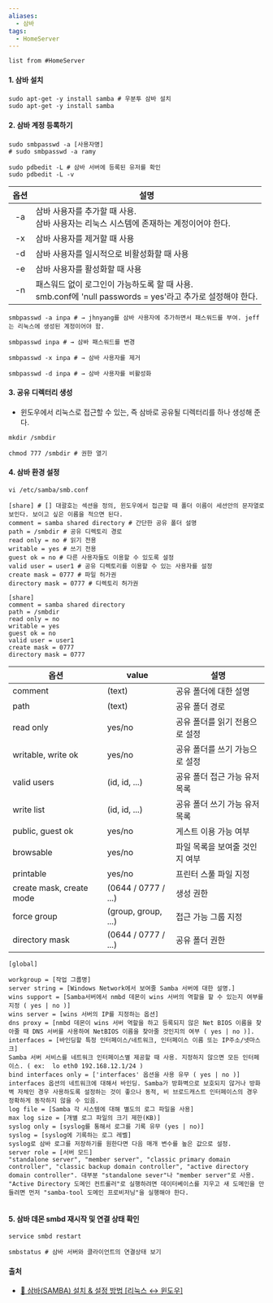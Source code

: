 ```yaml
---
aliases:
  - 삼바
tags:
  - HomeServer
---
```

```dataview
list from #HomeServer
```

#### 1. 삼바 설치
```shell
sudo apt-get -y install samba # 우분투 삼바 설치
sudo apt-get -y install samba
```

#### 2. 삼바 계정 등록하기
```shell
sudo smbpasswd -a [사용자명]
# sudo smbpasswd -a ramy

sudo pdbedit -L # 삼바 서버에 등록된 유저를 확인 
sudo pdbedit -L -v
```

| 옵션 | 설명                                                                                                          |
| :----: | ------------------------------------------------------------------------------------------------------------- |
| -a   | 삼바 사용자를 추가할 때 사용.<br>삼바 사용자는 리눅스 시스템에 존재하는 계정이어야 한다.                      |
| -x   | 삼바 사용자를 제거할 때 사용                                                                                  |
| -d   | 삼바 사용자를 일시적으로 비활성화할 때 사용                                                                   |
| -e   | 삼바 사용자를 활성화할 때 사용                                                                                |
| -n   | 패스워드 없이 로그인이 가능하도록 할 때 사용. <br>smb.conf에 'null passwords = yes'라고 추가로 설정해야 한다. |

```shell
smbpasswd -a inpa # → jhnyang를 삼바 사용자에 추가하면서 패스워드를 부여. jeff는 리눅스에 생성된 계정이어야 함.

smbpasswd inpa # → 삼바 패스워드를 변경

smbpasswd -x inpa # → 삼바 사용자를 제거

smbpasswd -d inpa # → 삼바 사용자를 비활성화
```

#### 3. 공유 디렉터리 생성
- 윈도우에서 리눅스로 접근할 수 있는, 즉 삼바로 공유될 디렉터리를 하나 생성해 준다.
```shell
mkdir /smbdir

chmod 777 /smbdir # 권한 열기
```

#### 4. 삼바 환경 설정
```shell
vi /etc/samba/smb.conf

```

```shell
[share] # [] 대괄호는 섹션을 정의, 윈도우에서 접근할 때 폴더 이름이 세션안의 문자열로 보인다. 보이고 싶은 이름을 적으면 된다.
comment = samba shared directory # 간단한 공유 폴더 설명
path = /smbdir # 공유 디렉토리 경로
read only = no # 읽기 전용
writable = yes # 쓰기 전용 
guest ok = no # 다른 사용자들도 이용할 수 있도록 설정
valid user = user1 # 공유 디렉토리를 이용할 수 있는 사용자를 설정
create mask = 0777 # 파일 허가권
directory mask = 0777 # 디렉토리 허가권
```

```shell
[share]
comment = samba shared directory
path = /smbdir
read only = no
writable = yes
guest ok = no
valid user = user1
create mask = 0777
directory mask = 0777
```

| 옵션                       | value               | 설명                |
|--------------------------|---------------------|-------------------|
| comment                  | (text)              | 공유 폴더에 대한 설명      |
| path                     | (text)              | 공유 폴더 경로          |
| read only                | yes/no              | 공유 폴더를 읽기 전용으로 설정 |
| writable, write ok       | yes/no              | 공유 폴더를 쓰기 가능으로 설정 |
| valid users              | (id, id, ...)       | 공유 폴더 접근 가능 유저 목록 |
| write list               | (id, id, ...)       | 공유 폴더 쓰기 가능 유저 목록 |
| public, guest ok         | yes/no              | 게스트 이용 가능 여부      |
| browsable                | yes/no              | 파일 목록을 보여줄 것인지 여부 |
| printable                | yes/no              | 프린터 스풀 파일 지정      |
| create mask, create mode | (0644 / 0777 / ...) | 생성 권한             |
| force group              | (group, group, ...) | 접근 가능 그룹 지정       |
| directory mask           | (0644 / 0777 / ...) | 공유 폴더 권한          |


```ad-note
[global]

workgroup = [작업 그룹명]
server string = [Windows Network에서 보여줄 Samba 서버에 대한 설명.]
wins support = [Samba서버에서 nmbd 데몬이 wins 서버의 역할을 할 수 있는지 여부를 지정 ( yes | no )]
wins server = [wins 서버의 IP를 지정하는 옵션]
dns proxy = [nmbd 데몬이 wins 서버 역할을 하고 등록되지 않은 Net BIOS 이름을 찾아줄 때 DNS 서버를 사용하여 NetBIOS 이름을 찾아줄 것인지의 여부 ( yes | no )].
interfaces = [바인딩할 특정 인터페이스/네트워크, 인터페이스 이름 또는 IP주소/넷마스크]
Samba 서버 서비스를 네트워크 인터페이스별 제공할 때 사용. 지정하지 않으면 모든 인터페이스. ( ex:  lo eth0 192.168.12.1/24 )
bind interfaces only = ['interfaces' 옵션을 사용 유무 ( yes | no )]
interfaces 옵션의 네트워크에 대해서 바인딩. Samba가 방화벽으로 보호되지 않거나 방화벽 자체인 경우 사용하도록 설정하는 것이 좋으나 동적, 비 브로드캐스트 인터페이스의 경우 정확하게 동작하지 않을 수 있음.
log file = [Samba 각 시스템에 대해 별도의 로그 파일을 사용]
max log size = [개별 로그 파일의 크기 제한(KB)]
syslog only = [syslog를 통해서 로그를 기록 유무 (yes | no)]
syslog = [syslog에 기록하는 로그 레벨]
syslog로 삼바 로그를 저장하기를 원한다면 다음 매개 변수를 높은 값으로 설정.
server role = [서버 모드]
"standalone server", "member server", "classic primary domain controller", "classic backup domain controller", "active directory domain controller". 대부분 "standalone sever"나 "member server"로 사용.  
"Active Directory 도메인 컨트롤러"로 실행하려면 데이터베이스를 지우고 새 도메인을 만들려면 먼저 "samba-tool 도메인 프로비저닝"을 실행해야 한다.
 
```


#### 5. 삼바 데몬 smbd 재시작 및 연결 상태 확인 
```shell
service smbd restart
```

```shell
smbstatus # 삼바 서버와 클라이언트의 연결상태 보기
```



#### 출처
- [🐧 삼바(SAMBA) 설치 & 설정 방법 [리눅스 ↔ 윈도우]](https://inpa.tistory.com/entry/LINUX-%F0%9F%93%9A-%EC%82%BC%EB%B0%94SAMBA-%EC%84%A4%EC%B9%98-%EC%84%A4%EC%A0%95-%E2%80%BB-%EC%B4%9D%EC%A0%95%EB%A6%AC)